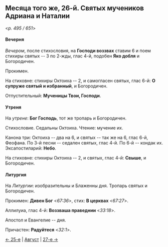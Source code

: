 
## Месяца того же, 26-й. Святых мучеников Адриана и Наталии

<*p. 495 / 651*>

#### Вечерня

*Вечером*, после стихословия, на **Господи воззвах** ставим 6 и поем стихиры святых -- 3 по 2-жды, 
глас 4-й, подобен **Яко добля** и Богородичен.
 
Прокимен.

На стиховне: стихиры Октоиха -- 2, и самогласен святых, глас 6-й: **О супруже святый и избранный**, 
и Богородичен.

Отпустительный: **Мученицы Твои, Господи**.

#### Утреня

На *утрене*: **Бог Господь**, тот же тропарь и Богородичен. 

Стихословие. Седальны Октоиха. Чтение: мучение их. 

Канона три: Октоиха -- два на 6, и святых -- так же на 6, глас 6-й, Феофана. 
По 3-й песни -- седален святых, глас 4-й. 
По 6-й -- кондак их. 
Эксапостиларий: **Небо**.

На стиховне: стихиры Октоиха -- 2, и святых, глас 4-й: **Свыше**, и Богородичен.

#### Литургия

На *Литургии*: изобразительны и Блаженны дня. 
Тропарь святых и Богородичен. 

Прокимен: **Дивен Бог** <*67:36*>, стих: **В церквах** <*67:27*>.

Аллилуиа, глас 4-й: **Воззваша праведнии** <*33:18*>. 

Апостол и Евангелие -- дня. 

Причастен: **Радуйтеся** <*32:1*>. 

[← 25-е](08_25_EUR.ru.md) | [Август](README.md#26-й) | [27-е →](08_27_EUR.ru.md)
